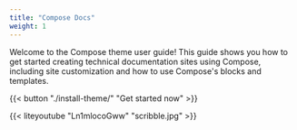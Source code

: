 ```yaml
---
title: "Compose Docs"
weight: 1
---
```


Welcome to the Compose theme user guide! This guide shows you how to get started creating technical documentation sites using Compose, including site customization and how to use Compose's blocks and templates.

{{< button "./install-theme/" "Get started now" >}}


{{< liteyoutube "Ln1mlocoGww" "scribble.jpg" >}}
